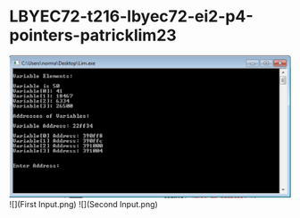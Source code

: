 # LBYEC72-t216-lbyec72-ei2-p4-pointers-patricklim23
![](Main.png)
![](First Input.png)
![](Second Input.png)
